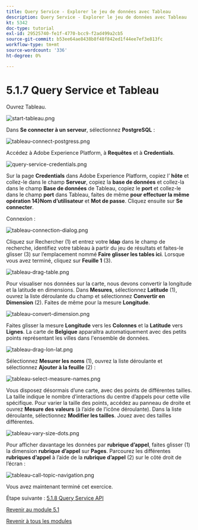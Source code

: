 ```yaml
---
title: Query Service - Explorer le jeu de données avec Tableau
description: Query Service - Explorer le jeu de données avec Tableau
kt: 5342
doc-type: tutorial
exl-id: 29525740-fe1f-4770-bcc9-f2ad499a2cb5
source-git-commit: b53ee64ae8438b8f48f842ed1f44ee7ef3e813fc
workflow-type: tm+mt
source-wordcount: '336'
ht-degree: 0%

---
```


# 5.1.7 Query Service et Tableau

Ouvrez Tableau.

![start-tableau.png](./images/start-tableau.png)

Dans **Se connecter à un serveur**, sélectionnez **PostgreSQL** :

![tableau-connect-postgress.png](./images/tableau-connect-postgress.png)

Accédez à Adobe Experience Platform, à **Requêtes** et à **Credentials**.

![query-service-credentials.png](./images/query-service-credentials.png)

Sur la page **Credentials** dans Adobe Experience Platform, copiez l’ **hôte** et collez-le dans le champ **Serveur**, copiez la **base de données** et collez-la dans le champ **Base de données** de Tableau, copiez le **port** et collez-le dans le champ **port** dans Tableau, faites de même **pour effectuer la même opération  14}Nom d’utilisateur** et **Mot de passe**. Cliquez ensuite sur **Se connecter**.

Connexion :

![tableau-connection-dialog.png](./images/tableau-connection-dialog.png)

Cliquez sur Rechercher (1) et entrez votre **ldap** dans le champ de recherche, identifiez votre tableau à partir du jeu de résultats et faites-le glisser (3) sur l’emplacement nommé **Faire glisser les tables ici**. Lorsque vous avez terminé, cliquez sur **Feuille 1** (3).

![tableau-drag-table.png](./images/tableau-drag-table.png)

Pour visualiser nos données sur la carte, nous devons convertir la longitude et la latitude en dimensions. Dans **Mesures**, sélectionnez **Latitude** (1), ouvrez la liste déroulante du champ et sélectionnez **Convertir en Dimension** (2). Faites de même pour la mesure **Longitude**.

![tableau-convert-dimension.png](./images/tableau-convert-dimension.png)

Faites glisser la mesure **Longitude** vers les **Colonnes** et la **Latitude** vers **Lignes**. La carte de **Belgique** apparaîtra automatiquement avec des petits points représentant les villes dans l&#39;ensemble de données.

![tableau-drag-lon-lat.png](./images/tableau-drag-lon-lat.png)

Sélectionnez **Mesurer les noms** (1), ouvrez la liste déroulante et sélectionnez **Ajouter à la feuille** (2) :

![tableau-select-measure-names.png](./images/tableau-select-measure-names.png)

Vous disposez désormais d’une carte, avec des points de différentes tailles. La taille indique le nombre d’interactions du centre d’appels pour cette ville spécifique. Pour varier la taille des points, accédez au panneau de droite et ouvrez **Mesure des valeurs** (à l’aide de l’icône déroulante). Dans la liste déroulante, sélectionnez **Modifier les tailles**. Jouez avec des tailles différentes.

![tableau-vary-size-dots.png](./images/tableau-vary-size-dots.png)

Pour afficher davantage les données par **rubrique d’appel**, faites glisser (1) la dimension **rubrique d’appel** sur **Pages**. Parcourez les différentes **rubriques d’appel** à l’aide de la **rubrique d’appel** (2) sur le côté droit de l’écran :

![tableau-call-topic-navigation.png](./images/tableau-call-topic-navigation.png)

Vous avez maintenant terminé cet exercice.

Étape suivante : [5.1.8 Query Service API](./ex8.md)

[Revenir au module 5.1](./query-service.md)

[Revenir à tous les modules](../../../overview.md)
